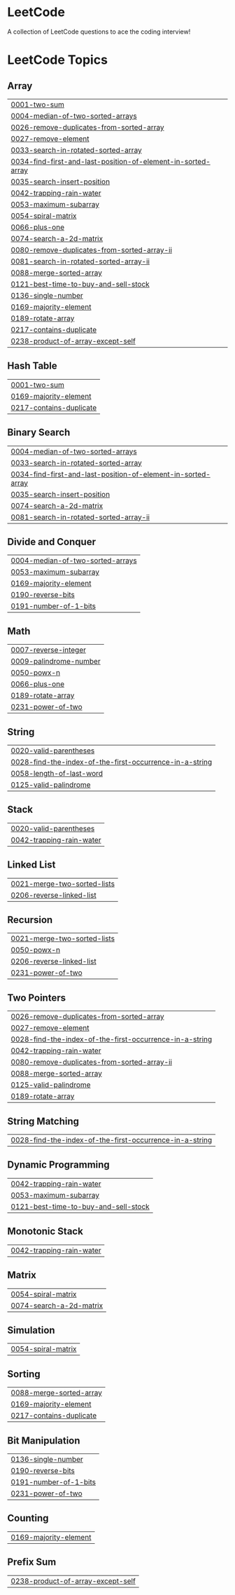 # LeetCode
A collection of LeetCode questions to ace the coding interview!

<!---LeetCode Topics Start-->
# LeetCode Topics
## Array
|  |
| ------- |
| [0001-two-sum](https://github.com/Manoj-Kumar-BV/LeetCode/tree/master/0001-two-sum) |
| [0004-median-of-two-sorted-arrays](https://github.com/Manoj-Kumar-BV/LeetCode/tree/master/0004-median-of-two-sorted-arrays) |
| [0026-remove-duplicates-from-sorted-array](https://github.com/Manoj-Kumar-BV/LeetCode/tree/master/0026-remove-duplicates-from-sorted-array) |
| [0027-remove-element](https://github.com/Manoj-Kumar-BV/LeetCode/tree/master/0027-remove-element) |
| [0033-search-in-rotated-sorted-array](https://github.com/Manoj-Kumar-BV/LeetCode/tree/master/0033-search-in-rotated-sorted-array) |
| [0034-find-first-and-last-position-of-element-in-sorted-array](https://github.com/Manoj-Kumar-BV/LeetCode/tree/master/0034-find-first-and-last-position-of-element-in-sorted-array) |
| [0035-search-insert-position](https://github.com/Manoj-Kumar-BV/LeetCode/tree/master/0035-search-insert-position) |
| [0042-trapping-rain-water](https://github.com/Manoj-Kumar-BV/LeetCode/tree/master/0042-trapping-rain-water) |
| [0053-maximum-subarray](https://github.com/Manoj-Kumar-BV/LeetCode/tree/master/0053-maximum-subarray) |
| [0054-spiral-matrix](https://github.com/Manoj-Kumar-BV/LeetCode/tree/master/0054-spiral-matrix) |
| [0066-plus-one](https://github.com/Manoj-Kumar-BV/LeetCode/tree/master/0066-plus-one) |
| [0074-search-a-2d-matrix](https://github.com/Manoj-Kumar-BV/LeetCode/tree/master/0074-search-a-2d-matrix) |
| [0080-remove-duplicates-from-sorted-array-ii](https://github.com/Manoj-Kumar-BV/LeetCode/tree/master/0080-remove-duplicates-from-sorted-array-ii) |
| [0081-search-in-rotated-sorted-array-ii](https://github.com/Manoj-Kumar-BV/LeetCode/tree/master/0081-search-in-rotated-sorted-array-ii) |
| [0088-merge-sorted-array](https://github.com/Manoj-Kumar-BV/LeetCode/tree/master/0088-merge-sorted-array) |
| [0121-best-time-to-buy-and-sell-stock](https://github.com/Manoj-Kumar-BV/LeetCode/tree/master/0121-best-time-to-buy-and-sell-stock) |
| [0136-single-number](https://github.com/Manoj-Kumar-BV/LeetCode/tree/master/0136-single-number) |
| [0169-majority-element](https://github.com/Manoj-Kumar-BV/LeetCode/tree/master/0169-majority-element) |
| [0189-rotate-array](https://github.com/Manoj-Kumar-BV/LeetCode/tree/master/0189-rotate-array) |
| [0217-contains-duplicate](https://github.com/Manoj-Kumar-BV/LeetCode/tree/master/0217-contains-duplicate) |
| [0238-product-of-array-except-self](https://github.com/Manoj-Kumar-BV/LeetCode/tree/master/0238-product-of-array-except-self) |
## Hash Table
|  |
| ------- |
| [0001-two-sum](https://github.com/Manoj-Kumar-BV/LeetCode/tree/master/0001-two-sum) |
| [0169-majority-element](https://github.com/Manoj-Kumar-BV/LeetCode/tree/master/0169-majority-element) |
| [0217-contains-duplicate](https://github.com/Manoj-Kumar-BV/LeetCode/tree/master/0217-contains-duplicate) |
## Binary Search
|  |
| ------- |
| [0004-median-of-two-sorted-arrays](https://github.com/Manoj-Kumar-BV/LeetCode/tree/master/0004-median-of-two-sorted-arrays) |
| [0033-search-in-rotated-sorted-array](https://github.com/Manoj-Kumar-BV/LeetCode/tree/master/0033-search-in-rotated-sorted-array) |
| [0034-find-first-and-last-position-of-element-in-sorted-array](https://github.com/Manoj-Kumar-BV/LeetCode/tree/master/0034-find-first-and-last-position-of-element-in-sorted-array) |
| [0035-search-insert-position](https://github.com/Manoj-Kumar-BV/LeetCode/tree/master/0035-search-insert-position) |
| [0074-search-a-2d-matrix](https://github.com/Manoj-Kumar-BV/LeetCode/tree/master/0074-search-a-2d-matrix) |
| [0081-search-in-rotated-sorted-array-ii](https://github.com/Manoj-Kumar-BV/LeetCode/tree/master/0081-search-in-rotated-sorted-array-ii) |
## Divide and Conquer
|  |
| ------- |
| [0004-median-of-two-sorted-arrays](https://github.com/Manoj-Kumar-BV/LeetCode/tree/master/0004-median-of-two-sorted-arrays) |
| [0053-maximum-subarray](https://github.com/Manoj-Kumar-BV/LeetCode/tree/master/0053-maximum-subarray) |
| [0169-majority-element](https://github.com/Manoj-Kumar-BV/LeetCode/tree/master/0169-majority-element) |
| [0190-reverse-bits](https://github.com/Manoj-Kumar-BV/LeetCode/tree/master/0190-reverse-bits) |
| [0191-number-of-1-bits](https://github.com/Manoj-Kumar-BV/LeetCode/tree/master/0191-number-of-1-bits) |
## Math
|  |
| ------- |
| [0007-reverse-integer](https://github.com/Manoj-Kumar-BV/LeetCode/tree/master/0007-reverse-integer) |
| [0009-palindrome-number](https://github.com/Manoj-Kumar-BV/LeetCode/tree/master/0009-palindrome-number) |
| [0050-powx-n](https://github.com/Manoj-Kumar-BV/LeetCode/tree/master/0050-powx-n) |
| [0066-plus-one](https://github.com/Manoj-Kumar-BV/LeetCode/tree/master/0066-plus-one) |
| [0189-rotate-array](https://github.com/Manoj-Kumar-BV/LeetCode/tree/master/0189-rotate-array) |
| [0231-power-of-two](https://github.com/Manoj-Kumar-BV/LeetCode/tree/master/0231-power-of-two) |
## String
|  |
| ------- |
| [0020-valid-parentheses](https://github.com/Manoj-Kumar-BV/LeetCode/tree/master/0020-valid-parentheses) |
| [0028-find-the-index-of-the-first-occurrence-in-a-string](https://github.com/Manoj-Kumar-BV/LeetCode/tree/master/0028-find-the-index-of-the-first-occurrence-in-a-string) |
| [0058-length-of-last-word](https://github.com/Manoj-Kumar-BV/LeetCode/tree/master/0058-length-of-last-word) |
| [0125-valid-palindrome](https://github.com/Manoj-Kumar-BV/LeetCode/tree/master/0125-valid-palindrome) |
## Stack
|  |
| ------- |
| [0020-valid-parentheses](https://github.com/Manoj-Kumar-BV/LeetCode/tree/master/0020-valid-parentheses) |
| [0042-trapping-rain-water](https://github.com/Manoj-Kumar-BV/LeetCode/tree/master/0042-trapping-rain-water) |
## Linked List
|  |
| ------- |
| [0021-merge-two-sorted-lists](https://github.com/Manoj-Kumar-BV/LeetCode/tree/master/0021-merge-two-sorted-lists) |
| [0206-reverse-linked-list](https://github.com/Manoj-Kumar-BV/LeetCode/tree/master/0206-reverse-linked-list) |
## Recursion
|  |
| ------- |
| [0021-merge-two-sorted-lists](https://github.com/Manoj-Kumar-BV/LeetCode/tree/master/0021-merge-two-sorted-lists) |
| [0050-powx-n](https://github.com/Manoj-Kumar-BV/LeetCode/tree/master/0050-powx-n) |
| [0206-reverse-linked-list](https://github.com/Manoj-Kumar-BV/LeetCode/tree/master/0206-reverse-linked-list) |
| [0231-power-of-two](https://github.com/Manoj-Kumar-BV/LeetCode/tree/master/0231-power-of-two) |
## Two Pointers
|  |
| ------- |
| [0026-remove-duplicates-from-sorted-array](https://github.com/Manoj-Kumar-BV/LeetCode/tree/master/0026-remove-duplicates-from-sorted-array) |
| [0027-remove-element](https://github.com/Manoj-Kumar-BV/LeetCode/tree/master/0027-remove-element) |
| [0028-find-the-index-of-the-first-occurrence-in-a-string](https://github.com/Manoj-Kumar-BV/LeetCode/tree/master/0028-find-the-index-of-the-first-occurrence-in-a-string) |
| [0042-trapping-rain-water](https://github.com/Manoj-Kumar-BV/LeetCode/tree/master/0042-trapping-rain-water) |
| [0080-remove-duplicates-from-sorted-array-ii](https://github.com/Manoj-Kumar-BV/LeetCode/tree/master/0080-remove-duplicates-from-sorted-array-ii) |
| [0088-merge-sorted-array](https://github.com/Manoj-Kumar-BV/LeetCode/tree/master/0088-merge-sorted-array) |
| [0125-valid-palindrome](https://github.com/Manoj-Kumar-BV/LeetCode/tree/master/0125-valid-palindrome) |
| [0189-rotate-array](https://github.com/Manoj-Kumar-BV/LeetCode/tree/master/0189-rotate-array) |
## String Matching
|  |
| ------- |
| [0028-find-the-index-of-the-first-occurrence-in-a-string](https://github.com/Manoj-Kumar-BV/LeetCode/tree/master/0028-find-the-index-of-the-first-occurrence-in-a-string) |
## Dynamic Programming
|  |
| ------- |
| [0042-trapping-rain-water](https://github.com/Manoj-Kumar-BV/LeetCode/tree/master/0042-trapping-rain-water) |
| [0053-maximum-subarray](https://github.com/Manoj-Kumar-BV/LeetCode/tree/master/0053-maximum-subarray) |
| [0121-best-time-to-buy-and-sell-stock](https://github.com/Manoj-Kumar-BV/LeetCode/tree/master/0121-best-time-to-buy-and-sell-stock) |
## Monotonic Stack
|  |
| ------- |
| [0042-trapping-rain-water](https://github.com/Manoj-Kumar-BV/LeetCode/tree/master/0042-trapping-rain-water) |
## Matrix
|  |
| ------- |
| [0054-spiral-matrix](https://github.com/Manoj-Kumar-BV/LeetCode/tree/master/0054-spiral-matrix) |
| [0074-search-a-2d-matrix](https://github.com/Manoj-Kumar-BV/LeetCode/tree/master/0074-search-a-2d-matrix) |
## Simulation
|  |
| ------- |
| [0054-spiral-matrix](https://github.com/Manoj-Kumar-BV/LeetCode/tree/master/0054-spiral-matrix) |
## Sorting
|  |
| ------- |
| [0088-merge-sorted-array](https://github.com/Manoj-Kumar-BV/LeetCode/tree/master/0088-merge-sorted-array) |
| [0169-majority-element](https://github.com/Manoj-Kumar-BV/LeetCode/tree/master/0169-majority-element) |
| [0217-contains-duplicate](https://github.com/Manoj-Kumar-BV/LeetCode/tree/master/0217-contains-duplicate) |
## Bit Manipulation
|  |
| ------- |
| [0136-single-number](https://github.com/Manoj-Kumar-BV/LeetCode/tree/master/0136-single-number) |
| [0190-reverse-bits](https://github.com/Manoj-Kumar-BV/LeetCode/tree/master/0190-reverse-bits) |
| [0191-number-of-1-bits](https://github.com/Manoj-Kumar-BV/LeetCode/tree/master/0191-number-of-1-bits) |
| [0231-power-of-two](https://github.com/Manoj-Kumar-BV/LeetCode/tree/master/0231-power-of-two) |
## Counting
|  |
| ------- |
| [0169-majority-element](https://github.com/Manoj-Kumar-BV/LeetCode/tree/master/0169-majority-element) |
## Prefix Sum
|  |
| ------- |
| [0238-product-of-array-except-self](https://github.com/Manoj-Kumar-BV/LeetCode/tree/master/0238-product-of-array-except-self) |
<!---LeetCode Topics End-->